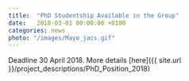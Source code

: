 ```yaml
---
title:  "PhD Studentship Available in the Group"
date:   2018-03-01 00:00:00 +0100
categories: news
photo: "/images/Mayo_jacs.gif"
---
```





Deadline 30 April 2018. More details [here]({{ site.url }}/project_descriptions/PhD_Position_2018)
